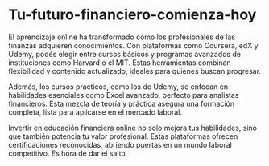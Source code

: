 # Tu-futuro-financiero-comienza-hoy

El aprendizaje online ha transformado cómo los profesionales de las finanzas adquieren conocimientos. Con plataformas como Coursera, edX y Udemy, podés elegir entre cursos básicos y programas avanzados de instituciones como Harvard o el MIT. Estas herramientas combinan flexibilidad y contenido actualizado, ideales para quienes buscan progresar.

Además, los cursos prácticos, como los de Udemy, se enfocan en habilidades esenciales como Excel avanzado, perfecto para analistas financieros. Esta mezcla de teoría y práctica asegura una formación completa, lista para aplicarse en el mercado laboral.

Invertir en educación financiera online no solo mejora tus habilidades, sino que también potencia tu valor profesional. Estas plataformas ofrecen certificaciones reconocidas, abriendo puertas en un mundo laboral competitivo. Es hora de dar el salto.

